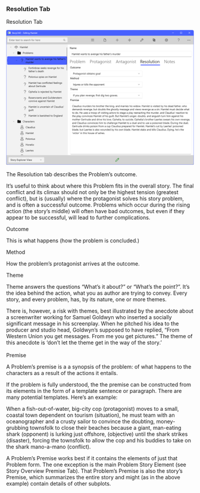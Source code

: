 ### Resolution Tab ###
Resolution Tab <br/>

![](Problem-Resolution-Tab.png)

The Resolution tab describes the Problem’s outcome.  <br/>

It’s useful to think about where this Problem fits in the overall story. The final conflict and its climax should not only be the highest tension (greatest conflict), but is (usually) where the protagonist solves his story problem, and is often a successful outcome. Problems which occur during the rising action (the story’s middle) will often have bad outcomes, but even if they appear to be successful, will lead to further complications.  <br/>

Outcome <br/>

This is what happens (how the problem is concluded.) <br/>

Method <br/>

How the problem’s protagonist arrives at the outcome. <br/>

Theme <br/>

Theme answers the questions “What’s it about?” or “What’s the point?”. It’s the idea behind the action, what you as author are trying to convey. Every story, and every problem, has, by its nature, one or more themes.  <br/>

There is, however, a risk with themes, best illustrated by the anecdote about a screenwriter working for Samuel Goldwyn who inserted a socially significant message in his screenplay. When he pitched his idea to the producer and studio head, Goldwyn’s supposed to have replied, “From Western Union you get messages. From me you get pictures.”  The theme of this anecdote is ‘don’t let the theme get in the way of the story.’ <br/>
  <br/>
Premise <br/>

A Problem’s premise is a a synopsis of the problem: of what happens to the characters as a result of the actions it entails.   <br/>

If the problem is fully understood, the the premise can be constructed from its elements in the form of a template sentence or paragraph. There are many potential templates. Here’s an example: <br/>

When a fish-out-of-water, big-city cop (protagonist) moves to a small, coastal town dependent on tourism (situation), he must team with an oceanographer and a crusty sailor to convince the doubting, money-grubbing townsfolk to close their beaches because a giant, man-eating shark (opponent) is lurking just offshore,  (objective) until the shark strikes (disaster), forcing the townsfolk to allow the cop and his buddies to take on the shark mano-a-mano (conflict). <br/>

A Problem’s Premise works best if it contains the elements of just that Problem form. The one exception is the main Problem Story Element (see Story Overview Premise Tab). That Problem’s Premise is also the story’s Premise, which summarizes the entire story and might (as in the above example) contain details of other subplots.  <br/>

